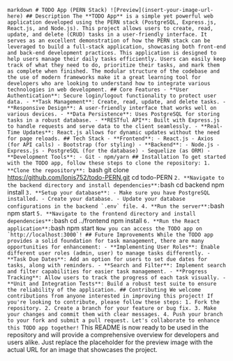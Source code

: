 ```markdown # TODO App (PERN Stack) ![Preview](insert-your-image-url-here) ## Description The **TODO App** is a simple yet powerful web application developed using the PERN stack (PostgreSQL, Express.js, React.js, and Node.js). This project allows users to create, read, update, and delete (CRUD) tasks in a user-friendly interface. It serves as an excellent demonstration of how the PERN stack can be leveraged to build a full-stack application, showcasing both front-end and back-end development practices. This application is designed to help users manage their daily tasks efficiently. Users can easily keep track of what they need to do, prioritize their tasks, and mark them as complete when finished. The modular structure of the codebase and the use of modern frameworks make it a great learning tool for developers who are looking to understand how to integrate various technologies in web development. ## Core Features - **User Authentication**: Secure login/logout functionality to protect user data. - **Task Management**: Create, read, update, and delete tasks. - **Responsive Design**: A user-friendly interface that works well on various devices. - **Data Persistence**: Uses PostgreSQL for storing tasks in a robust database. - **RESTful API**: Built with Express.js to handle requests and serve data to the client seamlessly. - **Real-Time Updates**: React.js allows for dynamic updates without the need for page reloads. ## Tech Stack - **Frontend**: - React.js - Axios (for API calls) - Bootstrap (for styling) - **Backend**: - Node.js - Express.js - PostgreSQL (for the database) - Sequelize (as ORM) - **Development Tools**: - Git - npm/yarn ## Installation To get started with the TODO app, follow these steps to clone the repository: 1. **Clone the repository**: ```bash git clone https://github.com/lonis752/todo-PERN.git cd todo-PERN ``` 2. **Navigate to the backend directory and install dependencies**: ```bash cd backend npm install ``` 3. **Setup your database**: - Make sure you have PostgreSQL installed. - Create your database. - Update your database configurations in the backend `.env` file. 4. **Run the server**: ```bash npm start ``` 5. **Navigate to the frontend directory and install dependencies**: ```bash cd ../frontend npm install ``` 6. **Run the React application**: ```bash npm start ``` Now you can access the TODO app on `http://localhost:3000`! ## Future Improvements While the TODO app provides a solid foundation for task management, there are many opportunities for enhancement: - **Implementing User Roles**: Enable different user roles (admin, user) to manage tasks differently. - **Task Due Dates**: Add an option for users to set due dates for tasks, along with reminders. - **Search and Filter**: Implement search and filter capabilities for easier task management. - **Progress Tracking**: Allow users to track the progress of each task visually. - **Unit and Integration Tests**: Build a robust test suite to ensure the reliability of the application. ## Contributing We welcome contributions from anyone interested in improving this project! If you're looking to contribute, please follow these steps: 1. Fork the repository. 2. Create a branch for your feature or bug fix. 3. Make your changes and commit them with clear messages. 4. Push your branch to your fork and submit a pull request. Let's collaborate to enhance this TODO app together! ``` This README is now ready to be used in the repository and will provide a comprehensive overview for developers and users alike. Just replace the placeholder for the preview image with the actual URL for an image that showcases the project.

